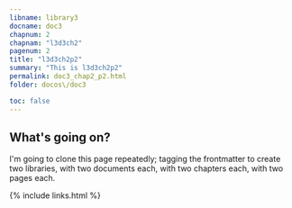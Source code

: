 ```yaml
---
libname: library3
docname: doc3
chapnum: 2
chapnam: "l3d3ch2"
pagenum: 2
title: "l3d3ch2p2"
summary: "This is l3d3ch2p2"
permalink: doc3_chap2_p2.html
folder: docos\/doc3

toc: false
---
```


## What's going on?

I'm going to clone this page repeatedly; tagging the frontmatter to create two libraries, with two documents each, with two chapters each, with two pages each.

{% include links.html %}